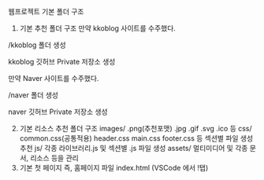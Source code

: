 웹프로젝트 기본 폴더 구조
1. 기본 추천 폴더 구조
만약 kkoblog 사이트를 수주했다.

/kkoblog 폴더 생성

kkoblog 깃허브 Private 저장소 생성

만약 Naver 사이트를 수주했다.

/naver 폴더 생성

naver 깃허브 Private 저장소 생성

2. 기본 리소스 추천 폴더 구조
images/
.png(추천포맷) .jpg .gif .svg .ico 등
css/
common.css(공통적용) header.css main.css footer.css 등 섹션별 파일 생성 추천
js/
각종 라이브러리.js 및 섹션별 .js 파일 생성
assets/
멀티미디어 및 각종 문서, 리소스 등을 관리
3. 기본 첫 페이지 즉, 홈페이지 파일
index.html (VSCode 에서 !탭)
<!DOCTYPE html>
<html lang="en">
  <head>
    <meta charset="UTF-8" />
    <meta name="viewport" content="width=device-width, initial-scale=1.0" />
    <title>Document</title>
  </head>
  <body></body>
</html>

